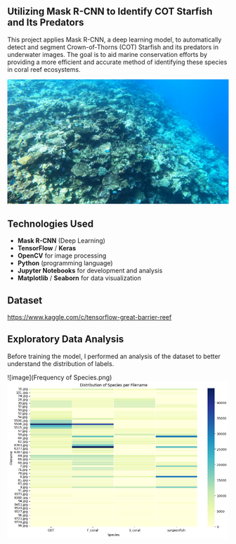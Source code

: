 ## Utilizing Mask R-CNN to Identify COT Starfish and Its Predators
This project applies Mask R-CNN, a deep learning model, to automatically detect and segment Crown-of-Thorns (COT) Starfish and its predators in underwater images. The goal is to aid marine conservation efforts by providing a more efficient and accurate method of identifying these species in coral reef ecosystems.

![image](https://github.com/Merihandaniel/Utilizing-Mask-R-CNN-to-identify-COT-Starfish-and-its-predators-/blob/3d2d944f17a86498ef2c77fd4d4754e6564f6ad6/Coral%20Reef.png)

## Technologies Used
- **Mask R-CNN** (Deep Learning)
- **TensorFlow** / **Keras**
- **OpenCV** for image processing
- **Python** (programming language)
- **Jupyter Notebooks** for development and analysis
- **Matplotlib** / **Seaborn** for data visualization

## Dataset 
https://www.kaggle.com/c/tensorflow-great-barrier-reef

## Exploratory Data Analysis
Before training the model, I performed an analysis of the dataset to better understand the distribution of labels.

![image](Frequency of Species.png)
![image](https://github.com/Merihandaniel/Utilizing-Mask-R-CNN-to-identify-COT-Starfish-and-its-predators-/blob/61e31ac7cdc4a800c05d5922f27bc5815325e338/Distribution%20of%20Species%20per%20Filename.png)

